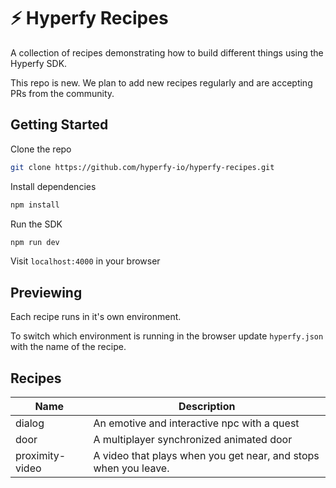 # ⚡️ Hyperfy Recipes

A collection of recipes demonstrating how to build different things using the Hyperfy SDK.

This repo is new. We plan to add new recipes regularly and are accepting PRs from the community.

## Getting Started

Clone the repo

```bash
git clone https://github.com/hyperfy-io/hyperfy-recipes.git
```

Install dependencies

```bash
npm install
```

Run the SDK

```bash
npm run dev
```

Visit `localhost:4000` in your browser

## Previewing

Each recipe runs in it's own environment. 

To switch which environment is running in the browser update `hyperfy.json` with the name of the recipe.

## Recipes

| Name | Description
| ---- | -----------
| dialog | An emotive and interactive npc with a quest
| door | A multiplayer synchronized animated door
| proximity-video | A video that plays when you get near, and stops when you leave.